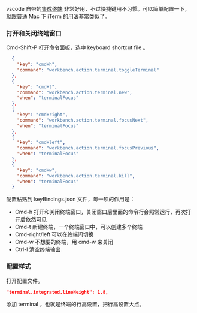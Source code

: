 vscode 自带的[集成终端](https://code.visualstudio.com/docs/editor/integrated-terminal) 非常好用，不过快捷键用不习惯。可以简单配置一下，就跟普通 Mac 下 iTerm 的用法非常类似了。

### 打开和关闭终端窗口

Cmd-Shift-P 打开命令面板，选中 keyboard shortcut file 。

```json
  {
    "key": "cmd+h",
    "command": "workbench.action.terminal.toggleTerminal"
  },
  {
    "key": "cmd+t",
    "command": "workbench.action.terminal.new",
    "when": "terminalFocus"
  },
  {
    "key": "cmd+right",
    "command": "workbench.action.terminal.focusNext",
    "when": "terminalFocus"
  },
  {
    "key": "cmd+left",
    "command": "workbench.action.terminal.focusPrevious",
    "when": "terminalFocus"
  },
  {
    "key": "cmd+w",
    "command": "workbench.action.terminal.kill",
    "when": "terminalFocus"
  }
```

配置粘贴到 keyBindings.json 文件，每一项的作用是：

* Cmd-h 打开和关闭终端窗口，关闭窗口后里面的命令行会照常运行，再次打开后依然可见
* Cmd-t 新建终端，一个终端窗口中，可以创建多个终端
* Cmd-right/left 可以在终端间切换
* Cmd-w 不想要的终端，用 cmd-w 来关闭
* Ctrl-l 清空终端输出

### 配置样式

打开配置文件。

```json
"terminal.integrated.lineHeight": 1.8,
```

添加 terminal ，也就是终端的行高设置，把行高设置大点。
